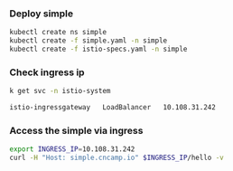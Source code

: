 ### Deploy simple

```sh
kubectl create ns simple
kubectl create -f simple.yaml -n simple
kubectl create -f istio-specs.yaml -n simple
```

### Check ingress ip

```sh
k get svc -n istio-system

istio-ingressgateway   LoadBalancer   10.108.31.242
```

### Access the simple via ingress

```sh
export INGRESS_IP=10.108.31.242
curl -H "Host: simple.cncamp.io" $INGRESS_IP/hello -v
```
